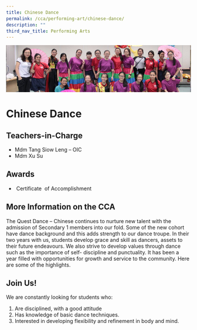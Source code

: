 ```yaml
---
title: Chinese Dance
permalink: /cca/performing-art/chinese-dance/
description: ""
third_nav_title: Performing Arts
---
```

![](/images/CCA/chinesedance.png)

Chinese Dance
=============

**Teachers-in-Charge**
----------------------

*   Mdm Tang Siow Leng – OIC
*   Mdm Xu Su

**Awards**
----------

*    Certificate  of Accomplishment

**More Information on the CCA**
-------------------------------

The Quest Dance – Chinese continues to nurture new talent with the admission of Secondary 1 members into our fold. Some of the new cohort have dance background and this adds strength to our dance troupe. In their two years with us, students develop grace and skill as dancers, assets to their future endeavours. We also strive to develop values through dance such as the importance of self- discipline and punctuality. It has been a year filled with opportunities for growth and service to the community. Here are some of the highlights.

**Join Us!**
------------

We are constantly looking for students who:

1.  Are disciplined, with a good attitude
2.  Has knowledge of basic dance techniques.
3.  Interested in developing flexibility and refinement in body and mind.